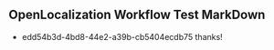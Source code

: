 ## OpenLocalization Workflow Test MarkDown
* edd54b3d-4bd8-44e2-a39b-cb5404ecdb75 thanks!

<!--HONumber=Jul16_HO5-->



